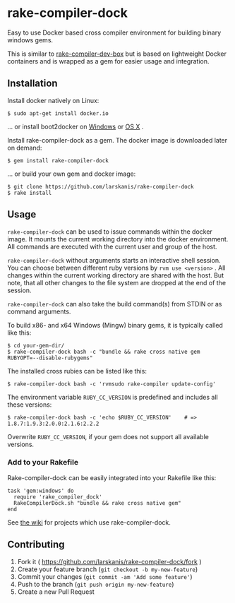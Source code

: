 # rake-compiler-dock

Easy to use Docker based cross compiler environment for building binary windows gems.

This is similar to [rake-compiler-dev-box](https://github.com/tjschuck/rake-compiler-dev-box) but is based on lightweight Docker containers and is wrapped as a gem for easier usage and integration.


## Installation

Install docker natively on Linux:

    $ sudo apt-get install docker.io

... or install boot2docker on [Windows](https://github.com/boot2docker/windows-installer/releases) or [OS X](https://github.com/boot2docker/osx-installer/releases) .

Install rake-compiler-dock as a gem. The docker image is downloaded later on demand:

    $ gem install rake-compiler-dock

... or build your own gem and docker image:

    $ git clone https://github.com/larskanis/rake-compiler-dock
    $ rake install


## Usage

`rake-compiler-dock` can be used to issue commands within the docker image.
It mounts the current working directory into the docker environment.
All commands are executed with the current user and group of the host.

`rake-compiler-dock` without arguments starts an interactive shell session.
You can choose between different ruby versions by `rvm use <version>` .
All changes within the current working directory are shared with the host.
But note, that all other changes to the file system are dropped at the end of the session.

`rake-compiler-dock` can also take the build command(s) from STDIN or as command arguments.

To build x86- and x64 Windows (Mingw) binary gems, it is typically called like this:

    $ cd your-gem-dir/
    $ rake-compiler-dock bash -c "bundle && rake cross native gem RUBYOPT=--disable-rubygems"

The installed cross rubies can be listed like this:

    $ rake-compiler-dock bash -c 'rvmsudo rake-compiler update-config'

The environment variable `RUBY_CC_VERSION` is predefined and includes all these versions:

    $ rake-compiler-dock bash -c 'echo $RUBY_CC_VERSION'    # =>  1.8.7:1.9.3:2.0.0:2.1.6:2.2.2

Overwrite `RUBY_CC_VERSION`, if your gem does not support all available versions.

### Add to your Rakefile

Rake-compiler-dock can be easily integrated into your Rakefile like this:

    task 'gem:windows' do
      require 'rake_compiler_dock'
      RakeCompilerDock.sh "bundle && rake cross native gem"
    end

See [the wiki](https://github.com/larskanis/rake-compiler-dock/wiki/Projects-using-rake-compiler) for projects which use rake-compiler-dock.

## Contributing

1. Fork it ( https://github.com/larskanis/rake-compiler-dock/fork )
2. Create your feature branch (`git checkout -b my-new-feature`)
3. Commit your changes (`git commit -am 'Add some feature'`)
4. Push to the branch (`git push origin my-new-feature`)
5. Create a new Pull Request
